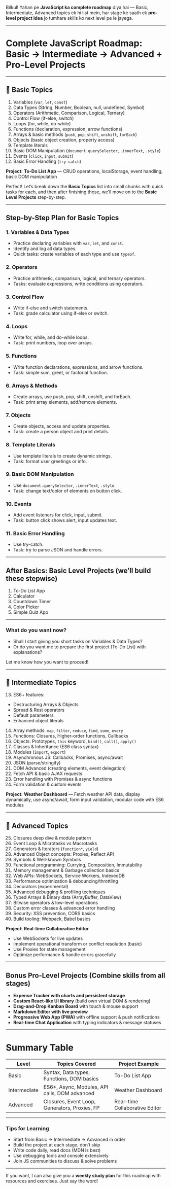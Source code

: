 Bilkul! Yahan pe **JavaScript ka complete roadmap** diya hai — Basic, Intermediate, Advanced topics ek hi list mein, har stage ke saath ek **pro-level project idea** jo tumhare skills ko next level pe le jayega.

---

# Complete JavaScript Roadmap: Basic → Intermediate → Advanced + Pro-Level Projects

---

## 🔰 Basic Topics

1. Variables (`var`, `let`, `const`)
2. Data Types (String, Number, Boolean, null, undefined, Symbol)
3. Operators (Arithmetic, Comparison, Logical, Ternary)
4. Control Flow (if-else, switch)
5. Loops (for, while, do-while)
6. Functions (declaration, expression, arrow functions)
7. Arrays & basic methods (`push`, `pop`, `shift`, `unshift`, `forEach`)
8. Objects (basic object creation, property access)
9. Template literals
10. Basic DOM Manipulation (`document.querySelector`, `.innerText`, `.style`)
11. Events (`click`, `input`, `submit`)
12. Basic Error Handling (`try-catch`)

**Project:**
**To-Do List App** — CRUD operations, localStorage, event handling, basic DOM manipulation

Perfect! Let’s break down the **Basic Topics** list into small chunks with quick tasks for each, and then after finishing those, we’ll move on to the **Basic Level Projects** step-by-step.

---

## Step-by-Step Plan for Basic Topics

### 1. Variables & Data Types

* Practice declaring variables with `var`, `let`, and `const`.
* Identify and log all data types.
* Quick tasks: create variables of each type and use `typeof`.

### 2. Operators

* Practice arithmetic, comparison, logical, and ternary operators.
* Tasks: evaluate expressions, write conditions using operators.

### 3. Control Flow

* Write if-else and switch statements.
* Task: grade calculator using if-else or switch.

### 4. Loops

* Write for, while, and do-while loops.
* Task: print numbers, loop over arrays.

### 5. Functions

* Write function declarations, expressions, and arrow functions.
* Task: simple sum, greet, or factorial function.

### 6. Arrays & Methods

* Create arrays, use push, pop, shift, unshift, and forEach.
* Task: print array elements, add/remove elements.

### 7. Objects

* Create objects, access and update properties.
* Task: create a person object and print details.

### 8. Template Literals

* Use template literals to create dynamic strings.
* Task: format user greetings or info.

### 9. Basic DOM Manipulation

* Use `document.querySelector`, `.innerText`, `.style`.
* Task: change text/color of elements on button click.

### 10. Events

* Add event listeners for click, input, submit.
* Task: button click shows alert, input updates text.

### 11. Basic Error Handling

* Use try-catch.
* Task: try to parse JSON and handle errors.

---

## After Basics: Basic Level Projects (we’ll build these stepwise)

1. To-Do List App
2. Calculator
3. Countdown Timer
4. Color Picker
5. Simple Quiz App

---

### What do you want now?

* Shall I start giving you short tasks on Variables & Data Types?
* Or do you want me to prepare the first project (To-Do List) with explanations?

Let me know how you want to proceed!

---

## 🚀 Intermediate Topics

13. ES6+ features:

* Destructuring Arrays & Objects
* Spread & Rest operators
* Default parameters
* Enhanced object literals

14. Array methods: `map`, `filter`, `reduce`, `find`, `some`, `every`
15. Functions: Closures, Higher-order functions, Callbacks
16. Objects: Prototypes, `this` keyword, `bind()`, `call()`, `apply()`
17. Classes & Inheritance (ES6 class syntax)
18. Modules (`import`, `export`)
19. Asynchronous JS: Callbacks, Promises, async/await
20. JSON (parse/stringify)
21. DOM Advanced (creating elements, event delegation)
22. Fetch API & basic AJAX requests
23. Error handling with Promises & async functions
24. Form validation & custom events

**Project:**
**Weather Dashboard** — Fetch weather API data, display dynamically, use async/await, form input validation, modular code with ES6 modules

---

## 🧠 Advanced Topics

25. Closures deep dive & module pattern
26. Event Loop & Microtasks vs Macrotasks
27. Generators & Iterators (`function*`, `yield`)
28. Advanced Object concepts: Proxies, Reflect API
29. Symbols & Well-known Symbols
30. Functional programming: Currying, Composition, Immutability
31. Memory management & Garbage collection basics
32. Web APIs: WebSockets, Service Workers, IndexedDB
33. Performance optimization & debouncing/throttling
34. Decorators (experimental)
35. Advanced debugging & profiling techniques
36. Typed Arrays & Binary data (ArrayBuffer, DataView)
37. Bitwise operators & low-level operations
38. Custom error classes & advanced error handling
39. Security: XSS prevention, CORS basics
40. Build tooling: Webpack, Babel basics

**Project:**
**Real-time Collaborative Editor**

* Use WebSockets for live updates
* Implement operational transform or conflict resolution (basic)
* Use Proxies for state management
* Optimize performance & handle errors gracefully

---

## Bonus Pro-Level Projects (Combine skills from all stages)

* **Expense Tracker with charts and persistent storage**
* **Custom React-like UI library** (build own virtual DOM & rendering)
* **Drag-and-Drop Kanban Board** with touch & mouse support
* **Markdown Editor with live preview**
* **Progressive Web App (PWA)** with offline support & push notifications
* **Real-time Chat Application** with typing indicators & message statuses

---

# Summary Table

| Level        | Topics Covered                                | Project Example                |
| ------------ | --------------------------------------------- | ------------------------------ |
| Basic        | Syntax, Data types, Functions, DOM basics     | To-Do List App                 |
| Intermediate | ES6+, Async, Modules, API calls, DOM advanced | Weather Dashboard              |
| Advanced     | Closures, Event Loop, Generators, Proxies, FP | Real-time Collaborative Editor |

---

### Tips for Learning

* Start from Basic → Intermediate → Advanced in order
* Build the project at each stage, don’t skip
* Write code daily, read docs (MDN is best)
* Use debugging tools and console extensively
* Join JS communities to discuss & solve problems

---

If you want, I can also give you a **weekly study plan** for this roadmap with resources and exercises. Just say the word!
